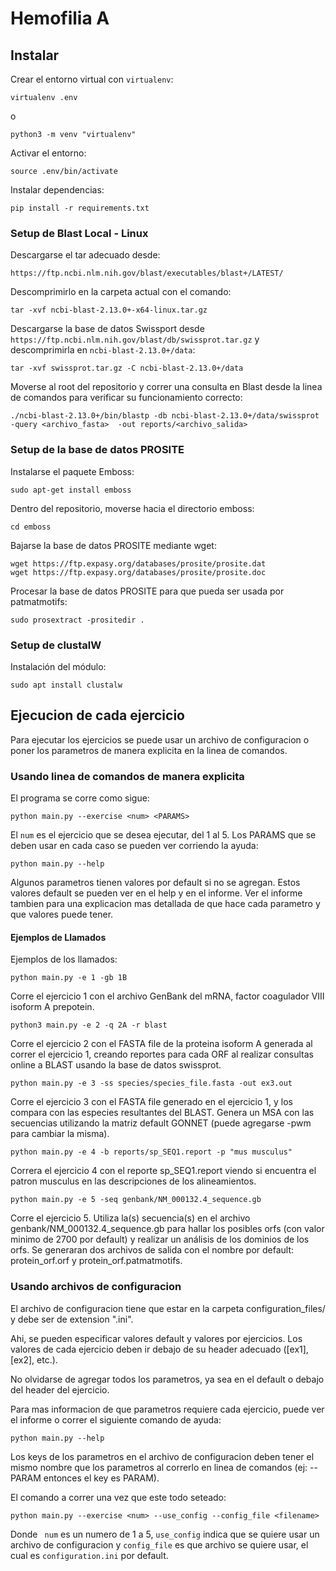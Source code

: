 # Hemofilia A

## Instalar

Crear el entorno virtual con `virtualenv`:
```
virtualenv .env
```
o
```
python3 -m venv "virtualenv"
```

Activar el entorno:
```
source .env/bin/activate
```

Instalar dependencias:
```
pip install -r requirements.txt
```

### Setup de Blast Local - Linux
Descargarse el tar adecuado desde:
```
https://ftp.ncbi.nlm.nih.gov/blast/executables/blast+/LATEST/
```
Descomprimirlo en la carpeta actual con el comando:
```
tar -xvf ncbi-blast-2.13.0+-x64-linux.tar.gz
```
Descargarse la base de datos Swissport desde ```https://ftp.ncbi.nlm.nih.gov/blast/db/swissprot.tar.gz``` y descomprimirla en ```ncbi-blast-2.13.0+/data```:
```
tar -xvf swissprot.tar.gz -C ncbi-blast-2.13.0+/data
```
Moverse al root del repositorio y correr una consulta en Blast desde la linea de comandos para verificar su funcionamiento correcto:
```
./ncbi-blast-2.13.0+/bin/blastp -db ncbi-blast-2.13.0+/data/swissprot -query <archivo_fasta>  -out reports/<archivo_salida>
```

### Setup de la base de datos PROSITE
Instalarse el paquete Emboss:
```
sudo apt-get install emboss
```
Dentro del repositorio, moverse hacia el directorio emboss:
```
cd emboss
```
Bajarse la base de datos PROSITE mediante wget:
```
wget https://ftp.expasy.org/databases/prosite/prosite.dat
wget https://ftp.expasy.org/databases/prosite/prosite.doc
```
Procesar la base de datos PROSITE para que pueda ser usada por patmatmotifs: 
```
sudo prosextract -prositedir . 
```

### Setup de clustalW
Instalación del módulo:
```
sudo apt install clustalw
```

## Ejecucion de cada ejercicio

Para ejecutar los ejercicios se puede usar un archivo de configuracion o poner los parametros de manera explicita en la linea de comandos.

### Usando linea de comandos de manera explicita

El programa se corre como sigue:
```
python main.py --exercise <num> <PARAMS>
```
El ```num``` es el ejercicio que se desea ejecutar, del 1 al 5. Los PARAMS que se deben usar en cada caso se pueden ver corriendo la ayuda:
```
python main.py --help
```
Algunos parametros tienen valores por default si no se agregan. Estos valores default se pueden ver en el help y en el informe. Ver el informe tambien para una explicacion mas detallada de que hace cada parametro y que valores puede tener.

#### Ejemplos de Llamados

Ejemplos de los llamados:
```
python main.py -e 1 -gb 1B
```
Corre el ejercicio 1 con el archivo GenBank del mRNA, factor coagulador VIII isoform A prepotein.
```
python3 main.py -e 2 -q 2A -r blast
```
Corre el ejercicio 2 con el FASTA file de la proteina isoform A generada al correr el ejercicio 1, creando reportes para cada ORF al realizar consultas online a BLAST usando la base de datos swissprot. 
```
python main.py -e 3 -ss species/species_file.fasta -out ex3.out
```
Corre el ejercicio 3 con el FASTA file generado en el ejercicio 1, y los compara con las especies resultantes del BLAST. Genera un MSA con las secuencias utilizando la matriz default GONNET (puede agregarse -pwm <matrix> para cambiar la misma).
```
python main.py -e 4 -b reports/sp_SEQ1.report -p "mus musculus"
```
Correra el ejercicio 4 con el reporte sp_SEQ1.report viendo si encuentra el patron 
musculus en las descripciones de los alineamientos.
```
python main.py -e 5 -seq genbank/NM_000132.4_sequence.gb
```
Corre el ejercicio 5. Utiliza la(s) secuencia(s) en el archivo genbank/NM_000132.4_sequence.gb para hallar los posibles orfs (con valor minimo de 2700 por default) y realizar un análisis de los dominios de los orfs. Se generaran dos archivos de salida con el nombre por default: protein_orf.orf y protein_orf.patmatmotifs.

### Usando archivos de configuracion

El archivo de configuracion tiene que estar en la carpeta configuration_files/ y debe ser de extension ".ini".

Ahi, se pueden especificar valores default y valores por ejercicios. Los valores de cada ejercicio deben ir debajo de su header adecuado ([ex1], [ex2], etc.).

No olvidarse de agregar todos los parametros, ya sea en el default o debajo del header del ejercicio. 

Para mas informacion de que parametros requiere cada ejercicio, puede ver el informe o correr el siguiente comando de ayuda:
```
python main.py --help
```
Los keys de los parametros en el archivo de configuracion deben tener el mismo nombre que los parametros al correrlo en linea de comandos (ej: --PARAM entonces el key es PARAM).

El comando a correr una vez que este todo seteado:
```
python main.py --exercise <num> --use_config --config_file <filename>
``` 
Donde ``` num``` es un numero de 1 a 5, ```use_config``` indica que se quiere usar un archivo de configuracion y ```config_file``` es que archivo se quiere usar, el cual es ```configuration.ini``` por default.
